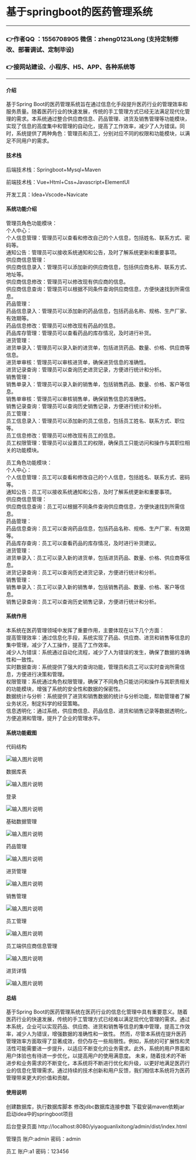 # 基于springboot的医药管理系统

---
### 👉作者QQ ：1556708905 微信：zheng0123Long (支持定制修改、部署调试、定制毕设)

### 👉接网站建设、小程序、H5、APP、各种系统等

---

#### 介绍

基于Spring Boot的医药管理系统旨在通过信息化手段提升医药行业的管理效率和服务质量。随着医药行业的快速发展，传统的手工管理方式已经无法满足现代化管理的需求。本系统通过整合供应商信息、药品管理、进货及销售管理等功能模块，实现了信息的高度集中和管理的自动化，提高了工作效率，减少了人为错误。同时，系统提供了两种角色：管理员和员工，分别对应不同的权限和功能模块，以满足不同用户的需求。

#### 技术栈

后端技术栈：Springboot+Mysql+Maven

前端技术栈：Vue+Html+Css+Javascript+ElementUI

开发工具：Idea+Vscode+Navicate

#### 系统功能介绍

管理员角色功能模块：  
个人中心：  
个人信息管理：管理员可以查看和修改自己的个人信息，包括姓名、联系方式、密码等。  
通知公告：管理员可以接收系统通知和公告，及时了解系统更新和重要事项。  
供应商信息管理：  
供应商信息录入：管理员可以添加新的供应商信息，包括供应商名称、联系方式、地址等。  
供应商信息修改：管理员可以修改现有供应商的信息。  
供应商信息查询：管理员可以根据不同条件查询供应商信息，方便快速找到所需信息。  
药品管理：  
药品信息录入：管理员可以添加新的药品信息，包括药品名称、规格、生产厂家、有效期等。  
药品信息修改：管理员可以修改现有药品的信息。  
药品库存管理：管理员可以查看药品的库存情况，及时进行补货。  
进货管理：  
进货单录入：管理员可以录入新的进货单，包括进货药品、数量、价格、供应商等信息。  
进货单审核：管理员可以审核进货单，确保进货信息的准确性。  
进货记录查询：管理员可以查询历史进货记录，方便进行统计和分析。  
销售管理：  
销售单录入：管理员可以录入新的销售单，包括销售药品、数量、价格、客户等信息。  
销售单审核：管理员可以审核销售单，确保销售信息的准确性。  
销售记录查询：管理员可以查询历史销售记录，方便进行统计和分析。  
员工管理：  
员工信息录入：管理员可以添加新的员工信息，包括员工姓名、联系方式、职位等。  
员工信息修改：管理员可以修改现有员工的信息。  
员工权限管理：管理员可以设置员工的权限，确保员工只能访问和操作与其职位相关的功能模块。  

员工角色功能模块：    
个人中心：  
个人信息管理：员工可以查看和修改自己的个人信息，包括姓名、联系方式、密码等。  
通知公告：员工可以接收系统通知和公告，及时了解系统更新和重要事项。  
供应商信息管理：  
供应商信息查询：员工可以根据不同条件查询供应商信息，方便快速找到所需信息。  
药品管理：  
药品信息查询：员工可以查询药品信息，包括药品名称、规格、生产厂家、有效期等。  
药品库存查询：员工可以查看药品的库存情况，及时进行补货建议。  
进货管理：  
进货单录入：员工可以录入新的进货单，包括进货药品、数量、价格、供应商等信息。  
进货记录查询：员工可以查询历史进货记录，方便进行统计和分析。  
销售管理：  
销售单录入：员工可以录入新的销售单，包括销售药品、数量、价格、客户等信息。  
销售记录查询：员工可以查询历史销售记录，方便进行统计和分析。  
 
#### 系统作用

本系统在医药管理领域中发挥了重要作用，主要体现在以下几个方面：  
提高管理效率：通过信息化手段，系统实现了药品、供应商、进货和销售等信息的集中管理，减少了人工操作，提高了工作效率。  
减少人为错误：系统通过自动化流程，减少了人为错误的发生，确保了数据的准确性和一致性。  
实时数据查询：系统提供了强大的查询功能，管理员和员工可以实时查询所需信息，方便进行决策和管理。  
权限管理：系统通过角色权限管理，确保了不同角色只能访问和操作与其职责相关的功能模块，增强了系统的安全性和数据的保密性。  
数据统计与分析：系统提供了进货和销售数据的统计与分析功能，帮助管理者了解业务状况，制定科学的经营策略。  
信息透明化：通过系统，供应商信息、药品信息、进货和销售记录等数据透明化，方便追溯和管理，提升了企业的管理水平。  

#### 系统功能截图

代码结构

![输入图片说明](images/d292e8308b8f2dcfc2c8a1695714e6e.png)

数据库表

![输入图片说明](images/7dab9750336ccc3d658f0fdc6e1f51e.png)

登录

![输入图片说明](images/9107f4e538817eb4de3f188098ba866.png)

基础数据管理

![输入图片说明](images/862ec0399c08c373f1970e87a08f021.png)

药品管理

![输入图片说明](images/b680892cceac697c578988253decdaf.png)

进货管理

![输入图片说明](images/2dcf34b3343e68381757196e3cbf9bc.png)

销售管理

![输入图片说明](images/0193825510e707c62ef4bbdb6ae9575.png)

员工管理

![输入图片说明](images/c95606a762227edb5bda3af9cbe8ecf.png)

员工端供应商信息管理

![输入图片说明](images/9c6619d5fcd1510025beb4a5a4f7e2a.png)

进货详情

![输入图片说明](images/1a1f4dc4ee7da663724da50f76a692a.png)

#### 总结

基于Spring Boot的医药管理系统在医药行业的信息化管理中具有重要意义。随着医药行业的快速发展，传统的手工管理方式已经难以满足现代化管理的需求。通过本系统，企业可以实现药品、供应商、进货和销售等信息的集中管理，提高工作效率，减少人为错误，增强数据的准确性和一致性。
然而，尽管本系统在提升医药管理效率方面取得了显著成效，但仍存在一些局限性。例如，系统的可扩展性和灵活性可能需要进一步提升，以适应不断变化的业务需求。此外，系统的用户界面和用户体验也有待进一步优化，以提高用户的使用满意度。
未来，随着技术的不断进步和业务需求的不断变化，本系统将不断进行优化和升级，以更好地满足医药行业的信息化管理需求。通过持续的技术创新和用户反馈，我们相信本系统将为医药管理带来更大的价值和贡献。

#### 使用说明

创建数据库，执行数据库脚本 修改jdbc数据库连接参数 下载安装maven依赖jar 启动idea中的springboot项目

后台登录页面
http://localhost:8080/yiyaoguanlixitong/admin/dist/index.html

管理员				账户:admin 		密码：admin

员工				账户:a1 		密码：123456